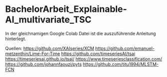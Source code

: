 # BachelorArbeit_Explainable-AI_multivariate_TSC
In der gleichnamigen Google Colab Datei ist die auszuführende Anleitung hinterlegt.











Quellen:
https://github.com/XAIseries/XCM
https://github.com/emanuel-metzenthin/Lime-For-Time
https://github.com/timeseriesAI/tsai
https://timeseriesai.github.io/tsai/
https://www.timeseriesclassification.com/
https://github.com/johannfaouzi/pyts
https://github.com/titu1994/MLSTM-FCN

